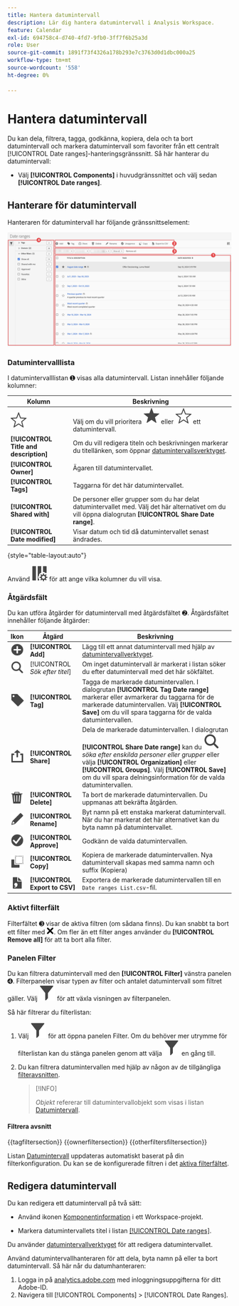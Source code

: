 ```yaml
---
title: Hantera datumintervall
description: Lär dig hantera datumintervall i Analysis Workspace.
feature: Calendar
exl-id: 694758c4-d740-4fd7-9fb0-3ff7f6b25a3d
role: User
source-git-commit: 1891f73f4326a178b293e7c3763d0d1dbc000a25
workflow-type: tm+mt
source-wordcount: '558'
ht-degree: 0%

---
```


# Hantera datumintervall


Du kan dela, filtrera, tagga, godkänna, kopiera, dela och ta bort datumintervall och markera datumintervall som favoriter från ett centralt [!UICONTROL Date ranges]-hanteringsgränssnitt. Så här hanterar du datumintervall:

* Välj **[!UICONTROL Components]** i huvudgränssnittet och välj sedan **[!UICONTROL Date ranges]**.


## Hanterare för datumintervall

Hanteraren för datumintervall har följande gränssnittselement:

![Gränssnitt för datumintervall](assets/date-ranges-manager.png)

### Datumintervalllista

I datumintervalllistan ➊ visas alla datumintervall. Listan innehåller följande kolumner:

| Kolumn | Beskrivning |
| --- | --- | 
| ![StarOutline](/help/assets/icons/StarOutline.svg) | Välj om du vill prioritera ![Star](/help/assets/icons/Star.svg) eller ![StarOutline](/help/assets/icons/StarOutline.svg) ett datumintervall. |
| **[!UICONTROL Title and description]** | Om du vill redigera titeln och beskrivningen markerar du titellänken, som öppnar [datumintervallsverktyget](/help/components/date-ranges/create.md#date-range-builder). |
| **[!UICONTROL Owner]** | Ägaren till datumintervallet. |
| **[!UICONTROL Tags]** | Taggarna för det här datumintervallet. |
| **[!UICONTROL Shared with]** | De personer eller grupper som du har delat datumintervallet med. Välj det här alternativet om du vill öppna dialogrutan **[!UICONTROL Share Date range]**. |
| **[!UICONTROL Date modified]** | Visar datum och tid då datumintervallet senast ändrades. |

{style="table-layout:auto"}

Använd ![ColumnSetting](/help/assets/icons/ColumnSetting.svg) för att ange vilka kolumner du vill visa.

### Åtgärdsfält

Du kan utföra åtgärder för datumintervall med åtgärdsfältet ➋. Åtgärdsfältet innehåller följande åtgärder:

| Ikon | Åtgärd | Beskrivning |
|:---:|---|---|
| ![AddCircle](/help/assets/icons/AddCircle.svg) | **[!UICONTROL Add]** | Lägg till ett annat datumintervall med hjälp av [datumintervallverktyget](create.md#date-range-builder). |
| ![Sök](/help/assets/icons/Search.svg) | [!UICONTROL *Sök efter titel*] | Om inget datumintervall är markerat i listan söker du efter datumintervall med det här sökfältet. |
| ![Etikett](/help/assets/icons/Label.svg) | **[!UICONTROL Tag]** | Tagga de markerade datumintervallen. I dialogrutan **[!UICONTROL Tag Date range]** markerar eller avmarkerar du taggarna för de markerade datumintervallen. Välj **[!UICONTROL Save]** om du vill spara taggarna för de valda datumintervallen. |
| ![Dela](/help/assets/icons/ShareAlt.svg) | **[!UICONTROL Share]** | Dela de markerade datumintervallen. I dialogrutan **[!UICONTROL Share Date range]** kan du ![ söka ](/help/assets/icons/Search.svg) *söka efter enskilda personer eller grupper* eller välja **[!UICONTROL Organization]** eller **[!UICONTROL Groups]**. Välj **[!UICONTROL Save]** om du vill spara delningsinformation för de valda datumintervallen. |
| ![Ta bort](/help/assets/icons/Delete.svg) | **[!UICONTROL Delete]** | Ta bort de markerade datumintervallen. Du uppmanas att bekräfta åtgärden. |
| ![Redigera](/help/assets/icons/Edit.svg) | **[!UICONTROL Rename]** | Byt namn på ett enstaka markerat datumintervall. När du har markerat det här alternativet kan du byta namn på datumintervallet. |
| ![CheckmarkCircle](/help/assets/icons/CheckmarkCircle.svg) | **[!UICONTROL Approve]** | Godkänn de valda datumintervallen. |
| ![Kopiera](/help/assets/icons/Copy.svg) | **[!UICONTROL Copy]** | Kopiera de markerade datumintervallen. Nya datumintervall skapas med samma namn och suffix (Kopiera) |
| ![FileCSV](/help/assets/icons/FileCSV.svg) | **[!UICONTROL Export to CSV]** | Exportera de markerade datumintervallen till en `Date ranges List.csv`-fil. |

### Aktivt filterfält

Filterfältet ➌ visar de aktiva filtren (om sådana finns). Du kan snabbt ta bort ett filter med ![CrossSize75](/help/assets/icons/CrossSize75.svg). Om fler än ett filter anges använder du **[!UICONTROL Remove all]** för att ta bort alla filter.

### Panelen Filter

Du kan filtrera datumintervall med den **[!UICONTROL Filter]** vänstra panelen ➍. Filterpanelen visar typen av filter och antalet datumintervall som filtret gäller. Välj ![Filter](/help/assets/icons/Filter.svg) för att växla visningen av filterpanelen.

Så här filtrerar du filterlistan:

1. Välj ![Filter](/help/assets/icons/Filter.svg) för att öppna panelen Filter. Om du behöver mer utrymme för filterlistan kan du stänga panelen genom att välja ![Filter](/help/assets/icons/Filter.svg) en gång till.
1. Du kan filtrera datumintervallen med hjälp av någon av de tillgängliga [filteravsnitten](#filter-sections).

   >[!INFO]
   >
   >*Objekt* refererar till datumintervallobjekt som visas i listan [Datumintervall](#date-ranges-list).
   > 

#### Filtrera avsnitt

{{tagfiltersection}}
{{ownerfiltersection}}
{{otherfiltersfiltersection}}


Listan [Datumintervall](#date-ranges-list) uppdateras automatiskt baserat på din filterkonfiguration. Du kan se de konfigurerade filtren i det [aktiva filterfältet](#active-filter-bar).


## Redigera datumintervall

Du kan redigera ett datumintervall på två sätt:

* Använd ikonen [Komponentinformation](/help/components/use-components-in-workspace.md#component-info) i ett Workspace-projekt.

* Markera datumintervallets titel i listan [[!UICONTROL Date ranges]](#date-ranges-list).

Du använder [datumintervallverktyget](/help/components/date-ranges/create.md#date-range-builder) för att redigera datumintervallet.




Använd datumintervallhanteraren för att dela, byta namn på eller ta bort datumintervall. Så här når du datumhanteraren:

1. Logga in på [analytics.adobe.com](https://analytics.adobe.com) med inloggningsuppgifterna för ditt Adobe-ID.
1. Navigera till [!UICONTROL Components] > [!UICONTROL Date Ranges].


<!--

## Interface

![Date Ranges with Example range highlighted.](../assets/date-range-ui.png)

The date range manager includes the following options:

* **Add**: Create a new date range. See [create a date range](create.md) for more information.
* **Search by title**: Search for a date range by title. Results are filtered based on text entered here.
* **Filter**: Filter date ranges using the left column. You can filter by custom tag, owner, created by you, your favorites, approved, or shared with you. You can also search for desired filters.
* **Favorite**: Click the ![star](../assets/star.png) icon next to a date range to add it to your favorites.
* **Customize columns**: Click the ![columns](../assets/columns.png) icon to show or hide columns in the date range manager.

Click the checkbox next to one or more date ranges for more options.

* **Tag**: Apply a tag to all selected date ranges. Tags help you organize date ranges, and let you filter them using the left column.
* **Share**: Share a date range to other Experience Cloud users. If you are a product administrator, you can also share to the entire organization or groups. Date ranges that are shared to other users in your organization include a ![shared](../assets/shared.png) icon next to the title.
* **Delete**: Permanently delete the selected date range(s).
* **Rename**: If a single date range is selected, you can change its title.
* **Approve**: If you are a product admin, you can add a stamp of approval to a date range. Approved date ranges inform users in your organization that they are 'official', differentiating them from date ranges created by other users in your organization. Approved date ranges include a ![approved](../assets/approved.png) icon next to the title.
* **Unapprove**: If you are a product admin and select a date range that is already approved, you can unapprove it.
* **Copy**: Create a copy of the selected date range(s). Copying date ranges appends `(Copy)` to the end of the title of the newly copied date range(s).
* **Export to CSV**: Exports all selected date ranges into a CSV file. Columns in the resulting CSV file include all visible columns in the date range manager.
-->